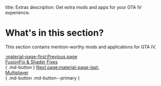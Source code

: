 title: Extras
description: Get extra mods and apps for your GTA IV experience.

# What's in this section?
This section contains mention-worthy mods and applications for GTA IV.

[:material-page-first:Previous page <br>FusionFix & Shader Fixes</br>](fusionfix.md){ .md-button } [Next page:material-page-last: <br>Multiplayer</br>](../multiplayer.md){ .md-button .md-button--primary }
